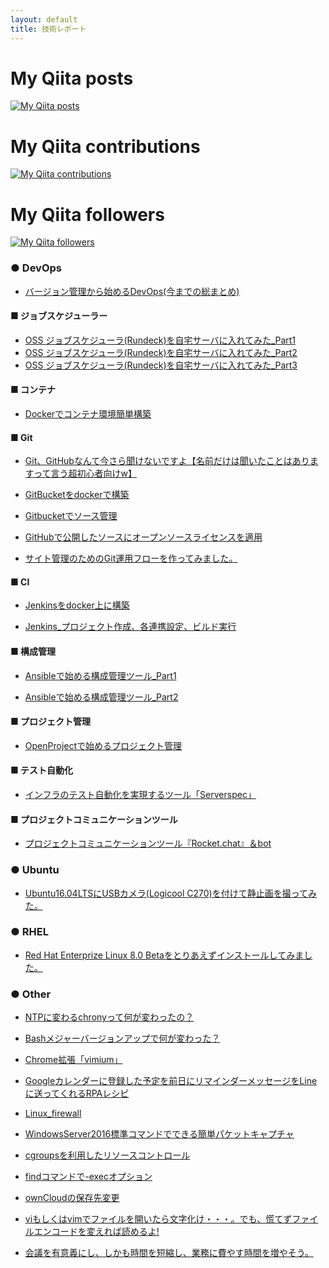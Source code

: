 ```yaml
---
layout: default
title: 技術レポート
---
```


# My Qiita posts
[![My Qiita posts](https://qiita-badge.apiapi.app/s/legitwhiz/posts.svg)](http://qiita.com/legitwhiz)

# My Qiita contributions
[![My Qiita contributions](https://qiita-badge.apiapi.app/s/legitwhiz/contributions.svg)](http://qiita.com/legitwhiz)

# My Qiita followers
[![My Qiita followers](https://qiita-badge.apiapi.app/s/legitwhiz/followers.svg)](http://qiita.com/legitwhiz)
                
### ● DevOps

* [バージョン管理から始めるDevOps(今までの総まとめ)](technology_memo/DevOps_starting_with_version_control.html)

#### ■ ジョブスケジューラー

* [OSS ジョブスケジューラ(Rundeck)を自宅サーバに入れてみた_Part1](technology_memo/OSS_job_scheduler_Rundeck_Part1.html)
* [OSS ジョブスケジューラ(Rundeck)を自宅サーバに入れてみた_Part2](technology_memo/OSS_job_scheduler_Rundeck_Part2.html)
* [OSS ジョブスケジューラ(Rundeck)を自宅サーバに入れてみた_Part3](technology_memo/OSS_job_scheduler_Rundeck_Part3.html)

#### ■ コンテナ

* [Dockerでコンテナ環境簡単構築](technology_memo/Docker_container_Environment.html)

#### ■ Git

* [Git、GitHubなんて今さら聞けないですよ【名前だけは聞いたことはありますって言う超初心者向けw】](technology_memo/Git_GitHub_I_can_not_ask_you_right_now.html)

* [GitBucketをdockerで構築](technology_memo/GitBucket_container_Environment.html)

* [Gitbucketでソース管理](technology_memo/Gitbucket_Resource_management.html)

* [GitHubで公開したソースにオープンソースライセンスを適用](technology_memo/license_to_source_published_on_GitHub.html)

* [サイト管理のためのGit運用フローを作ってみました。](technology_memo/Gitbucket_Resource_management.html)

#### ■ CI

* [Jenkinsをdocker上に構築](technology_memo/Jenkins_container_Environment.html)

* [Jenkins_プロジェクト作成、各連携設定、ビルド実行](technology_memo/From_Jenkins_to_GitBcket_until_collaboration_and_build.html)

#### ■ 構成管理

* [Ansibleで始める構成管理ツール_Part1](technology_memo/Ansible_Part1.html)

* [Ansibleで始める構成管理ツール_Part2](technology_memo/Ansible_Part2.html)

#### ■ プロジェクト管理

* [OpenProjectで始めるプロジェクト管理](technology_memo/Project_management_starting_with_OpenProject.html)

#### ■ テスト自動化

* [インフラのテスト自動化を実現するツール「Serverspec」](technology_memo/Tool_Serverspec_to_realize_infrastructure_test_automation.html)

#### ■ プロジェクトコミュニケーションツール

* [プロジェクトコミュニケーションツール『Rocket.chat』＆bot](technology_memo/Project_communication_tool_Rocket.chat_and_bot.html)

### ● Ubuntu

* [Ubuntu16.04LTSにUSBカメラ(Logicool C270)を付けて静止画を撮ってみた。](technology_memo/attached_a_USB_camera_(Logicool_C270)_to_Ubuntu16.04LTS.html)

### ● RHEL

* [Red Hat Enterprize Linux 8.0 Betaをとりあえずインストールしてみました。](technology_memo/RHEL8.0Beta_install.html)

### ● Other

* [NTPに変わるchronyって何が変わったの？](technology_memo/What_changed_to_chrony_instead_of_NTP.html)

* [Bashメジャーバージョンアップで何が変わった？](technology_memo/Bash_major_versionup.html)

* [Chrome拡張「vimium」](technology_memo/Chrome_Expansion_vimium.html)

* [Googleカレンダーに登録した予定を前日にリマインダーメッセージをLineに送ってくれるRPAレシピ](technology_memo/Google_calender_RPArecipe.html)

* [Linux_firewall](technology_memo/Linux_firewall.html)

* [WindowsServer2016標準コマンドでできる簡単パケットキャプチャ](technology_memo/Easy_packet_capture_with_Windows_Server_2016_standard_command.html)

* [cgroupsを利用したリソースコントロール](technology_memo/Resource_control_using_cgroups(RHEL7).html)

* [findコマンドで-execオプション](technology_memo/find_command-exec_option.html)

* [ownCloudの保存先変更](technology_memo/Change_data_save_destination_of_ownCloud_10.0.9.html)

* [viもしくはvimでファイルを開いたら文字化け・・・。でも、慌てずファイルエンコードを変えれば読めるよ!](technology_memo/vi_vim_garbled_characters.html)

* [会議を有意義にし、しかも時間を短縮し、業務に費やす時間を増やそう。](technology_memo/Let's_make_the_meeting_meaningful_shorten_the_time_and_increase_time_spent_on_work.md)


